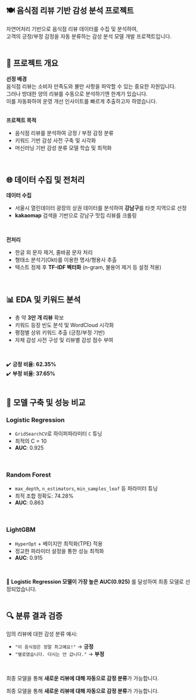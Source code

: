 ## 🍽️ 음식점 리뷰 기반 감성 분석 프로젝트

자연어처리 기반으로 음식점 리뷰 데이터를 수집 및 분석하여,  
고객의 긍정/부정 감정을 자동 분류하는 감성 분석 모델 개발 프로젝트입니다.  
<br>

## 📌 프로젝트 개요

**선정 배경**  
음식점 리뷰는 소비자 만족도와 불만 사항을 파악할 수 있는 중요한 자원입니다.  
그러나 방대한 양의 리뷰를 수동으로 분석하기엔 한계가 있습니다.  
이를 자동화하여 운영 개선 인사이트를 빠르게 추출하고자 하였습니다.  
<br>

**프로젝트 목적**  
- 음식점 리뷰를 분석하여 긍정 / 부정 감정 분류  
- 키워드 기반 감성 사전 구축 및 시각화  
- 머신러닝 기반 감성 분류 모델 학습 및 최적화  
<br>

## 🌐 데이터 수집 및 전처리

**데이터 수집**  
- 서울시 열린데이터 광장의 상권 데이터를 분석하여 **강남구**를 타겟 지역으로 선정  
- **kakaomap** 검색을 기반으로 강남구 맛집 리뷰를 크롤링  
<br>

**전처리**  
- 한글 외 문자 제거, 줄바꿈 문자 처리  
- 형태소 분석기(Okt)를 이용한 명사/형용사 추출  
- 텍스트 정제 후 **TF-IDF 벡터화** (n-gram, 불용어 제거 등 설정 적용)  
<br>

## 📊 EDA 및 키워드 분석

- 총 약 **3만 개 리뷰** 확보  
- 키워드 등장 빈도 분석 및 WordCloud 시각화  
- 평점별 상위 키워드 추출 (긍정/부정 기반)  
- 자체 감성 사전 구성 및 리뷰별 감성 점수 부여  
<br>

✔️ **긍정 비율: 62.35%**  
✔️ **부정 비율: 37.65%**  
<br>

## 🤖 모델 구축 및 성능 비교

### **Logistic Regression**
- `GridSearchCV`로 하이퍼파라미터 `C` 튜닝  
- 최적의 C = 10  
- **AUC**: 0.925  
<br>

### **Random Forest**
- `max_depth`, `n_estimators`, `min_samples_leaf` 등 파라미터 튜닝  
- 최적 조합 정확도: 74.28%  
- **AUC**: 0.863  
<br>

### **LightGBM**
- `HyperOpt` + 베이지안 최적화(TPE) 적용  
- 정교한 파라미터 설정을 통한 성능 최적화  
- **AUC**: 0.915  
<br>

📌 **Logistic Regression 모델이 가장 높은 AUC(0.925)** 를 달성하여 최종 모델로 선정되었습니다.  
<br>

## 🔍 분류 결과 검증

임의 리뷰에 대한 감성 분류 예시:  
- `"이 음식점은 정말 최고예요!"` → **긍정**  
- `"별로였습니다. 다시는 안 갑니다."` → **부정**  
<br>

최종 모델을 통해 **새로운 리뷰에 대해 자동으로 감정 분류**가 가능합니다.


최종 모델을 통해 **새로운 리뷰에 대해 자동으로 감정 분류**가 가능합니다.
